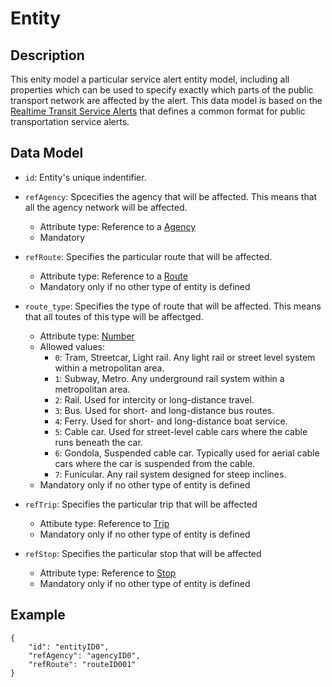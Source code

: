 # Entity

## Description
This enity model a particular service alert entity model, including all properties which can be used to specify exactly which parts of the public transport network are affected by the alert. This data model is based on the [Realtime Transit Service Alerts](https://developers.google.com/transit/gtfs-realtime/guides/service-alerts) that defines a common format for public transportation service alerts.

## Data Model

- ```id```: Entity's unique indentifier.

- ```refAgency```: Spcecifies the agency that will be affected. This means that all the agency network will be affected.
	- Attribute type: Reference to a [Agency](https://github.com/ftcardoso/dataModels/blob/public_transportation_2/Transportation/PublicTransportTrip/Agency/doc/spec.md)
	- Mandatory

- ```refRoute```: Specifies the particular route that will be affected.
	- Attribute type: Reference to a [Route](https://github.com/ftcardoso/dataModels/blob/public_transportation_2/Transportation/PublicTransportTrip/Route/doc/spec.md)
	- Mandatory only if no other type of entity is defined

- ```route_type```: Specifies the type of route that will be affected. This means that all toutes of this type will be affectged.
	- Attribute type: [Number](https://github.com/schema.org/Number)
	- Allowed values:
		- ```0```: Tram, Streetcar, Light rail. Any light rail or street level system within a metropolitan area.
		- ```1```: Subway, Metro. Any underground rail system within a metropolitan area.
		- ```2```: Rail. Used for intercity or long-distance travel.
		- ```3```: Bus. Used for short- and long-distance bus routes.
		- ```4```: Ferry. Used for short- and long-distance boat service.
		- ```5```: Cable car. Used for street-level cable cars where the cable runs beneath the car.
		- ```6```: Gondola, Suspended cable car. Typically used for aerial cable cars where the car is suspended from the cable.
		- ```7```: Funicular. Any rail system designed for steep inclines.
	- Mandatory only if no other type of entity is defined

- ```refTrip```: Specifies the particular trip that will be affected
	- Attibute type: Reference to [Trip](https://github.com/ftcardoso/dataModels/blob/public_transportation_2/Transportation/PublicTransportTrip/Trip/doc/spec.md)
	- Mandatory only if no other type of entity is defined

- ```refStop```: Specifies the particular stop that will be affected
	- Attribute type: Reference to [Stop](https://github.com/ftcardoso/dataModels/blob/public_transportation_2/Transportation/PublicTransportTrip/Stop/doc/spec.md)
	- Mandatory only if no other type of entity is defined


## Example

```
{
    "id": "entityID0",
    "refAgency": "agencyID0",
    "refRoute": "routeID001"
}
```

